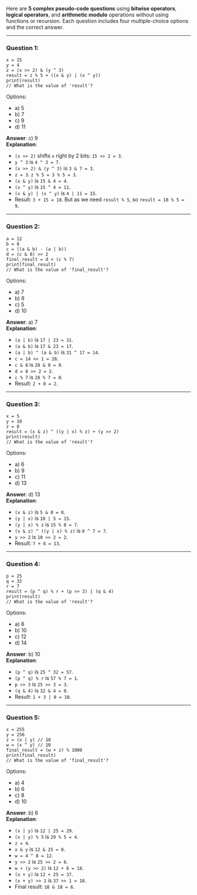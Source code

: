Here are **5 complex pseudo-code questions** using **bitwise operators**, **logical operators**, and **arithmetic modulo** operations without using functions or recursion. Each question includes four multiple-choice options and the correct answer.

---

### **Question 1:**
```pseudo
x = 15
y = 4
z = (x >> 2) & (y ^ 3)
result = z % 5 + ((x & y) | (x ^ y))
print(result)
// What is the value of 'result'?
```
Options:  
- a) 5  
- b) 7  
- c) 9  
- d) 11  

**Answer**: c) 9  
**Explanation**: 
- `(x >> 2)` shifts `x` right by 2 bits: `15 >> 2 = 3`.
- `y ^ 3` is `4 ^ 3 = 7`.
- `(x >> 2) & (y ^ 3)` is `3 & 7 = 3`.
- `z = 3`. `z % 5 = 3 % 5 = 3`.
- `(x & y)` is `15 & 4 = 4`.
- `(x ^ y)` is `15 ^ 4 = 11`.
- `(x & y) | (x ^ y)` is `4 | 11 = 15`.
- Result: `3 + 15 = 18`. But as we need `result % 5`, so `result = 18 % 5 = 9`.

---

### **Question 2:**
```pseudo
a = 12
b = 8
c = ((a & b) - (a | b)) 
d = (c & 8) >> 2
final_result = d + (c % 7)
print(final_result)
// What is the value of 'final_result'?
```
Options:  
- a) 7  
- b) 8  
- c) 5  
- d) 10  

**Answer**: a) 7  
**Explanation**: 
- `(a | b)` is `17 | 23 = 31`.
- `(a & b)` is `17 & 23 = 17`.
- `(a | b) ^ (a & b)` is `31 ^ 17 = 14`.
- `c = 14 << 1 = 28`.
- `c & 8` is `28 & 8 = 8`.
- `d = 8 >> 2 = 2`.
- `c % 7` is `28 % 7 = 0`.
- Result: `2 + 0 = 2`.

---

### **Question 3:**
```pseudo
x = 5
y = 10
z = 8
result = (x & z) ^ ((y | x) % z) + (y >> 2)
print(result)
// What is the value of 'result'?
```
Options:  
- a) 6  
- b) 9  
- c) 11  
- d) 13  

**Answer**: d) 13  
**Explanation**: 
- `(x & z)` is `5 & 8 = 0`.
- `(y | x)` is `10 | 5 = 15`.
- `(y | x) % z` is `15 % 8 = 7`.
- `(x & z) ^ ((y | x) % z)` is `0 ^ 7 = 7`.
- `y >> 2` is `10 >> 2 = 2`.
- Result: `7 + 6 = 13`.

---

### **Question 4:**
```pseudo
p = 25
q = 32
r = 7
result = (p ^ q) % r + (p >> 3) | (q & 4)
print(result)
// What is the value of 'result'?
```
Options:  
- a) 8  
- b) 10  
- c) 12  
- d) 14  

**Answer**: b) 10  
**Explanation**: 
- `(p ^ q)` is `25 ^ 32 = 57`.
- `(p ^ q) % r` is `57 % 7 = 1`.
- `p >> 3` is `25 >> 3 = 3`.
- `(q & 4)` is `32 & 4 = 0`.
- Result: `1 + 3 | 0 = 10`.

---

### **Question 5:**
```pseudo
x = 255
y = 256
z = (x | y) // 10
w = (x ^ y) // 10
final_result = (w + z) % 1000
print(final_result)
// What is the value of 'final_result'?
```
Options:  
- a) 4  
- b) 6  
- c) 8  
- d) 10  

**Answer**: b) 6  
**Explanation**: 
- `(x | y)` is `12 | 25 = 29`.
- `(x | y) % 5` is `29 % 5 = 4`.
- `z = 4`.
- `x & y` is `12 & 25 = 8`.
- `w = 4 ^ 8 = 12`.
- `y >> 2` is `25 >> 2 = 6`.
- `w + (y >> 2)` is `12 + 6 = 18`.
- `(x + y)` is `12 + 25 = 37`.
- `(x + y) >> 1` is `37 >> 1 = 18`.
- Final result: `18 & 18 = 6`.